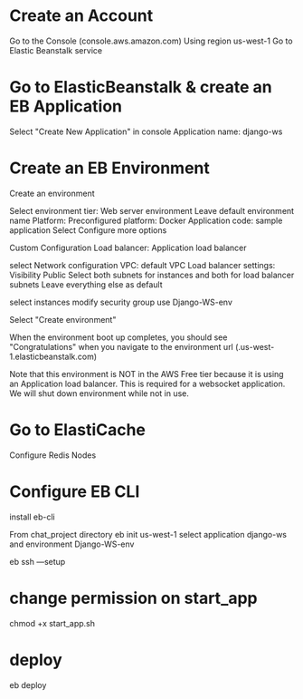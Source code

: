 # Create an Account
Go to the Console (console.aws.amazon.com)
Using region us-west-1
Go to Elastic Beanstalk service

# Go to ElasticBeanstalk & create an EB Application
Select "Create New Application" in console
Application name: django-ws

# Create an EB Environment
Create an environment

Select environment tier: Web server environment
Leave default environment name
Platform: Preconfigured platform: Docker
Application code: sample application
Select Configure more options

Custom Configuration
Load balancer: Application load balancer

select Network configuration 
VPC: default VPC
Load balancer settings: Visibility Public Select both subnets for instances and both for load balancer subnets
Leave everything else as default

select instances
modify security group
use Django-WS-env

Select "Create environment"

When the environment boot up completes, you should see "Congratulations" when you navigate to the environment url (<custom name>.us-west-1.elasticbeanstalk.com)

Note that this environment is NOT in the AWS Free tier because it is using an Application load balancer. This is required for a websocket application. We will shut down environment while not in use. 

# Go to ElastiCache
Configure Redis Nodes
# Configure EB CLI
install eb-cli

From chat_project directory
eb init
us-west-1
select application django-ws and environment Django-WS-env

eb ssh —setup

# change permission on start_app
chmod +x start_app.sh

# deploy
eb deploy
